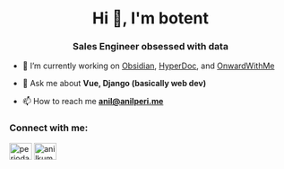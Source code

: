 <h1 align="center">Hi 👋, I'm botent</h1>
<h3 align="center">Sales Engineer obsessed with data</h3>

- 🔭 I’m currently working on [Obsidian](https://obsidianlaunch.co), [HyperDoc](https://usehyperdoc.com), and [OnwardWithMe](https://onwardwith.me)

- 💬 Ask me about **Vue, Django (basically web dev)**

- 📫 How to reach me **anil@anilperi.me**

<h3 align="left">Connect with me:</h3>
<p align="left">
<a href="https://twitter.com/periodawindsy" target="blank"><img align="center" src="https://raw.githubusercontent.com/rahuldkjain/github-profile-readme-generator/master/src/images/icons/Social/twitter.svg" alt="periodawindsy" height="30" width="40" /></a>
<a href="https://linkedin.com/in/anilkumarperi" target="blank"><img align="center" src="https://raw.githubusercontent.com/rahuldkjain/github-profile-readme-generator/master/src/images/icons/Social/linked-in-alt.svg" alt="anilkumarperi" height="30" width="40" /></a>
</p>


